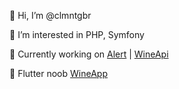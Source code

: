 👋 Hi, I’m @clmntgbr

👀 I’m interested in PHP, Symfony

🌱 Currently working on [Alert](https://github.com/clmntgbr/alert_api) | [WineApi](https://github.com/clmntgbr/wine_api) 

🌱 Flutter noob [WineApp](https://github.com/clmntgbr/wine_app)
